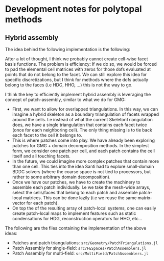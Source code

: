 
# Development notes for polytopal methods

## Hybrid assembly

The idea behind the following implementation is the following:

After a lot of thought, I think we probably cannot create cell-wise facet basis functions. The problem is efficiency: If we do so, we would be forced to pad the elemental cell matrices with zeros for those dofs evaluated at points that do not belong to the facet. We can still explore this idea for specific discretizations, but I think for methods where the dofs actually belong to the faces (i.e HDG, HHO, ...) this is not the way to go.

I think the key to efficiently implement hybrid assembly is leveraging the concept of patch-assembly, similar to what we do for GMG:

- First, we want to allow for overlapped triangulations. In this way, we can imagine a hybrid skeleton as a boundary triangulation of facets wrapped around the cells. I.e instead of what the current SkeletonTriangulation does, we have a single triangulation that contains each facet twice (once for each neighboring cell). The only thing missing is to tie back each facet to the cell it belongs to.
- This is where patches come into play. We have already been exploring patches for GMG + domain decomposition methods. In the simplest form, we consider one patch per cell, and each patch contains the cell itself and all touching facets.
- In the future, we could imagine more complex patches that contain more than one cell. This ties into the idea Santi had to explore small-domain BDDC solvers (where the coarse space is not tied to processors, but rather to some arbitrary domain decomposition).
- Once we have our patches, we have to create the machinery to assemble each patch individually. I.e we take the mesh-wide arrays, select the cells/faces that belong to each patch and assemble patch-local matrices. This can be done lazily (i.e we reuse the same matrix-vector for each patch).
- On top the of the resulting array of patch-local systems, one can easily create patch-local maps to implement features such as static condensations for HDG, reconstruction operators for HHO, etc...

The following are the files containing the implementation of the above ideas:

- Patches and patch triangulations: `src/Geometry/PatchTriangulations.jl`
- Patch Assembly for single-field: `src/FESpaces/PatchAssemblers.jl`
- Patch Assembly for multi-field: `src/MultiField/PatchAssemblers.jl`
